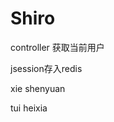 # Shiro







controller 获取当前用户

jsession存入redis



































xie shenyuan

tui heixia

